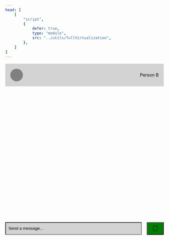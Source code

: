 ```yaml
---
head: [
    [
        "script",
        {
            defer: true,
            type: "module",
            src: "../utils/fullVirtualization",
        },
    ]
]
---
```


<!-- markdownlint-disable MD007 MD010 MD013 MD024 MD028 MD033 MD041 -->

<style>
.BottomObserver {
    align-items: center;
    background-color: brown;
    display: flex;
    justify-content: center;
    padding: 1rem 0;
    position: absolute;
    width: 100%;
}

.TopObserver {
    align-items: center;
    background-color: blueviolet;
    display: flex;
    justify-content: center;
    padding: 1rem 0;
    position: absolute;
    width: 100%;
}

.Conversation {
    display: flex;
    flex-direction: column;
}

.Conversation__avatar {
    background-color: grey;
    border-radius: 50%;
    height: 40px;
    width: 40px;
}

.Conversation__button {
    background-color: green;
    font-size: 24px;
    height: 40px;
    padding: 0 1rem;
}

.Conversation__contact {
    color: black;
}

.Conversation__header {
    align-items: center;
    background-color: lightgrey;
    display: flex;
    justify-content: space-between;
    padding: 1rem;
}

.Conversation__inputs {
    align-items: center;
    display: flex;
}

ul.Conversation__messages {
    background-color: lightgrey;
    margin: 0;
    padding: 0;
}

.Conversation__input {
    background-color: lightgrey;
    color: black;
    flex-grow: 1;
    height: 40px;
    margin-right: 1rem;
    padding: 0.5rem;
}

.Conversation__input::placeholder {
    color: black;
    margin-left: 1rem;
}

.Conversation__viewport {
    contain: layout;
    height: 400px;
    margin: 1rem 0;
    overflow-y: auto;
    /* Creates a new stacking context */
    position: relative;
}

.Message {
    align-items: center;
    background-color: lightgrey;
    display: flex;
    margin-bottom: 1rem;
    padding: 1rem;
}

.Message:last-child {
    margin-bottom: 0;
}

.Message__avatar {
    background-color: grey;
    border-radius: 50%;
    height: 40px;
    margin-right: 1rem;
    min-width: 40px;
}

.Message__author {
    color: black;
    flex-basis: 150px;
    margin-right: 1rem
}

.Message__content {
    color: black;
    flex-grow: 1;
    text-align: right;
}
</style>

<div class="Conversation">
    <div class="Conversation__header">
        <div class="Conversation__avatar"></div>
        <label class="Conversation__contact">Person B</label>
    </div>
    <div class="Conversation__viewport">
        <!-- <div class="TopObserver"> -->
        <!--     <label>Top Observer</label> -->
        <!-- </div> -->
        <ul class="Conversation__messages"></ul>
        <!-- <div class="BottomObserver"> -->
        <!--     <label>Bottom Observer</label> -->
        <!-- </div> -->
    </div>
    <div class="Conversation__inputs">
        <input
            class="Conversation__input"
            placeholder="Send a message..."
            type="text"
        />
        <button class="Conversation__button">📨</button>
    </div>
</div>
